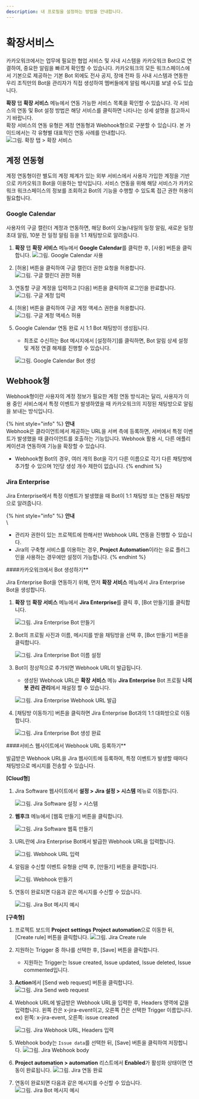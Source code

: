 ```yaml
---
description: 내 프로필을 설정하는 방법을 안내합니다.
---
```


# 확장서비스

카카오워크에서는 업무에 필요한 협업 서비스 및 사내 시스템을 카카오워크 Bot으로 연결하여, 중요한 알림을 빠르게 확인할 수 있습니다. 카카오워크의 모든 워크스페이스에서 기본으로 제공하는 기본 Bot 외에도 전사 공지, 장애 전파 등 사내 시스템과 연동한 우리 조직만의 Bot을 관리자가 직접 생성하여 멤버들에게 알림 메시지를 보낼 수도 있습니다.

**확장** 탭 **확장 서비스** 메뉴에서 연동 가능한 서비스 목록을 확인할 수 있습니다. 각 서비스의 연동 및 Bot 설정 방법은 해당 서비스를 클릭하면 나타나는 상세 설명을 참고하시기 바랍니다.\
확장 서비스의 연동 유형은 계정 연동형과 Webhook형으로 구분할 수 있습니다. 본 가이드에서는 각 유형별 대표적인 연동 사례를 안내합니다. ![그림. 확장 탭 > 확장 서비스](https://s3-us-west-2.amazonaws.com/secure.notion-static.com/7d37a1d2-0229-4db5-9f72-032ba17443dc/%ED%99%95%EC%9E%A5\_%ED%83%AD\_\_\_%ED%99%95%EC%9E%A5\_%EC%84%9C%EB%B9%84%EC%8A%A4.png)

## 계정 연동형

계정 연동형이란 별도의 계정 체계가 있는 외부 서비스에서 사용자 가입한 계정을 기반으로 카카오워크 Bot을 이용하는 방식입니다. 서비스 연동을 위해 해당 서비스가 카카오워크 워크스페이스의 정보를 조회하고 Bot의 기능을 수행할 수 있도록 접근 권한 허용이 필요합니다.

### Google Calendar

사용자의 구글 캘린더 계정과 연동하면, 해당 Bot이 오늘/내일의 일정 알림, 새로운 일정 초대 알림, 10분 전 일정 알림 등을 1:1 채팅방으로 알려줍니다.

1. **확장** 탭 **확장 서비스** 메뉴에서 **Google Calendar**를 클릭한 후, \[사용] 버튼을 클릭합니다. ![그림. Google Calendar 사용](https://s3-us-west-2.amazonaws.com/secure.notion-static.com/ba7866b2-b292-43e6-a833-f7b69e68c00b/Google\_Calendar\_%EC%82%AC%EC%9A%A9.png)
2. \[허용] 버튼을 클릭하여 구글 캘린더 권한 요청을 허용합니다. ![그림. 구글 캘린더 권한 허용](https://s3-us-west-2.amazonaws.com/secure.notion-static.com/771146fe-8ee8-4f5d-95c6-bd9d4eff25d1/%E1%84%80%E1%85%AE%E1%84%80%E1%85%B3%E1%86%AF\_%E1%84%8F%E1%85%A2%E1%86%AF%E1%84%85%E1%85%B5%E1%86%AB%E1%84%83%E1%85%A5\_%E1%84%80%E1%85%AF%E1%86%AB%E1%84%92%E1%85%A1%E1%86%AB\_%E1%84%92%E1%85%A5%E1%84%8B%E1%85%AD%E1%86%BC.png)
3. 연동할 구글 계정을 입력하고 \[다음] 버튼을 클릭하여 로그인을 완료합니다. ![그림. 구글 계정 입력](https://s3-us-west-2.amazonaws.com/secure.notion-static.com/78d9fc6d-f615-4878-9bfa-4f322b5ddeb9/%E1%84%80%E1%85%AE%E1%84%80%E1%85%B3%E1%86%AF\_%E1%84%80%E1%85%A8%E1%84%8C%E1%85%A5%E1%86%BC\_%E1%84%8B%E1%85%B5%E1%86%B8%E1%84%85%E1%85%A7%E1%86%A8.png)
4. \[허용] 버튼을 클릭하여 구글 계정 액세스 권한을 허용합니다. ![그림. 구글 계정 액세스 허용](https://s3-us-west-2.amazonaws.com/secure.notion-static.com/5052ed4e-763d-408a-b353-ee726bca42e3/%E1%84%80%E1%85%AE%E1%84%80%E1%85%B3%E1%86%AF\_%E1%84%80%E1%85%A8%E1%84%8C%E1%85%A5%E1%86%BC\_%E1%84%8B%E1%85%A2%E1%86%A8%E1%84%89%E1%85%A6%E1%84%89%E1%85%B3\_%E1%84%92%E1%85%A5%E1%84%8B%E1%85%AD%E1%86%BC.png)
5.  Google Calendar 연동 완료 시 1:1 Bot 채팅방이 생성됩니다.

    * 최초로 수신하는 Bot 메시지에서 \[설정하기]를 클릭하면, Bot 알림 상세 설정 및 계정 연결 해제를 진행할 수 있습니다.

    ![그림. Google Calendar Bot 생성](https://s3-us-west-2.amazonaws.com/secure.notion-static.com/3663e51d-b3fb-49ef-ac91-0e9a6bac72d8/Google\_Calendar\_Bot\_%EC%83%9D%EC%84%B1.png)

## Webhook형

Webhook형이란 사용자의 계정 정보가 필요한 계정 연동 방식과는 달리, 사용자가 이용 중인 서비스에서 특정 이벤트가 발생하였을 때 카카오워크의 지정된 채팅방으로 알림을 보내는 방식입니다.

{% hint style="info" %}
**안내**\
Webhook은 클라이언트에서 제공하는 URL을 서버 측에 등록하면, 서버에서 특정 이벤트가 발생했을 때 클라이언트를 호출하는 기능입니다. Webhook 활용 시, 다른 애플리케이션과 연동하여 기능을 확장할 수 있습니다.

* Webhook형 Bot의 경우, 여러 개의 Bot을 각기 다른 이름으로 각기 다른 채팅방에 추가할 수 있으며 1인당 생성 개수 제한이 없습니다.
{% endhint %}

### Jira Enterprise

Jira Enterprise에서 특정 이벤트가 발생했을 때 Bot이 1:1 채팅방 또는 연동된 채팅방으로 알려줍니다.

{% hint style="info" %}
**안내**\
\\

* 관리자 권한이 있는 프로젝트에 한해서만 Webhook URL 연동을 진행할 수 있습니다.
* Jira의 구축형 서비스를 이용하는 경우, **Project Automation**이라는 유료 플러그인을 사용하는 경우에만 설정이 가능합니다.
{% endhint %}

\####카카오워크에서 Bot 생성하기\*\*

Jira Enterprise Bot을 연동하기 위해, 먼저 **확장 서비스** 메뉴에서 Jira Enterprise Bot을 생성합니다.

1.  **확장** 탭 **확장 서비스** 메뉴에서 **Jira Enterprise**를 클릭 후, \[Bot 만들기]를 클릭합니다.

    ![그림. Jira Enterprise Bot 만들기](https://s3-us-west-2.amazonaws.com/secure.notion-static.com/5391cf36-a6c7-4b47-bae8-aeb88efe1850/Jira\_Enterprise\_Bot\_%EB%A7%8C%EB%93%A4%EA%B8%B0.png)
2.  Bot의 프로필 사진과 이름, 메시지를 받을 채팅방을 선택 후, \[Bot 만들기] 버튼을 클릭합니다.

    ![그림. Jira Enterprise Bot 이름 설정](https://s3-us-west-2.amazonaws.com/secure.notion-static.com/3a74f51f-5cc2-4312-ab6e-ba2344cc183f/Jira\_Enterprise\_Bot\_%E1%84%8B%E1%85%B5%E1%84%85%E1%85%B3%E1%86%B7\_%E1%84%89%E1%85%A5%E1%86%AF%E1%84%8C%E1%85%A5%E1%86%BC.png)
3.  Bot이 정상적으로 추가되면 Webhook URL이 발급됩니다.

    * 생성된 Webhook URL은 **확장 서비스** 메뉴 **Jira Enterprise** Bot 프로필 **나의 봇 관리** **관리**에서 재설정 할 수 있습니다.

    ![그림. Jira Enterprise Webhook URL 발급](https://s3-us-west-2.amazonaws.com/secure.notion-static.com/89df8fdd-5999-44da-b19d-719ab0be7a4a/Jira\_Enterprise\_Webhook\_URL\_%E1%84%87%E1%85%A1%E1%86%AF%E1%84%80%E1%85%B3%E1%86%B8.png)
4.  \[채팅방 이동하기] 버튼을 클릭하면 Jira Enterprise Bot과의 1:1 대화방으로 이동합니다.

    ![그림. Jira Enterprise Bot 생성 완료](https://s3-us-west-2.amazonaws.com/secure.notion-static.com/be68f591-bd6b-4965-8cc7-ea4d2e6128ff/%EA%B7%B8%EB%A6%BC.\_Jira\_Enterprise\_Bot\_%EC%83%9D%EC%84%B1\_%EC%99%84%EB%A3%8C.png)

\####서비스 웹사이트에서 Webhook URL 등록하기\*\*

발급받은 Webhook URL을 Jira 웹사이트에 등록하여, 특정 이벤트가 발생할 때마다 채팅방으로 메시지를 전송할 수 있습니다.

**\[Cloud형]**

1.  Jira Software 웹사이트에서 **설정 > Jira 설정 > 시스템** 메뉴로 이동합니다.

    ![그림. Jira Software 설정 > 시스템](https://s3-us-west-2.amazonaws.com/secure.notion-static.com/1c228a7d-e9e5-431a-93d3-f68142c26b2a/Jira\_Software\_%E1%84%89%E1%85%A5%E1%86%AF%E1%84%8C%E1%85%A5%E1%86%BC\_\_\_%E1%84%89%E1%85%B5%E1%84%89%E1%85%B3%E1%84%90%E1%85%A6%E1%86%B7.png)
2.  **웹후크** 메뉴에서 \[웹훅 만들기] 버튼을 클릭합니다.

    ![그림. Jira Software 웹훅 만들기](https://s3-us-west-2.amazonaws.com/secure.notion-static.com/5a619fb2-8ae5-496b-bee5-6f45edf97f90/Jira\_Software\_%E1%84%8B%E1%85%B0%E1%86%B8%E1%84%92%E1%85%AE%E1%86%A8\_%E1%84%86%E1%85%A1%E1%86%AB%E1%84%83%E1%85%B3%E1%86%AF%E1%84%80%E1%85%B5.png)
3.  URL란에 Jira Enterprise Bot에서 발급한 Webhook URL을 입력합니다.

    ![그림. Webhook URL 입력](https://s3-us-west-2.amazonaws.com/secure.notion-static.com/bd53cae3-2adb-44c3-9639-5628a6607ea8/Webhook\_URL\_%E1%84%8B%E1%85%B5%E1%86%B8%E1%84%85%E1%85%A7%E1%86%A8.png)
4.  알림을 수신할 이벤트 유형을 선택 후, \[만들기] 버튼을 클릭합니다.

    ![그림. Webhook 만들기](https://s3-us-west-2.amazonaws.com/secure.notion-static.com/fcb21137-b95f-41f2-be2f-9c7ecc115ba8/Webhook\_%E1%84%86%E1%85%A1%E1%86%AB%E1%84%83%E1%85%B3%E1%86%AF%E1%84%80%E1%85%B5.png)
5.  연동이 완료되면 다음과 같은 메시지를 수신할 수 있습니다.

    ![그림. Jira Bot 메시지 예시](https://t1.kakaocdn.net/service\_kep\_docpublish/service/9c3628af017c00001.png)

**\[구축형]**

1. 프로젝트 보드의 **Project settings** **Project automation**으로 이동한 뒤, \[Create rule] 버튼을 클릭합니다. ![그림. Jira Create rule](https://s3-us-west-2.amazonaws.com/secure.notion-static.com/8cfec65b-1964-436d-ab58-9522b3d8d6e4/Untitled.png)
2. 지원하는 Trigger 중 하나를 선택한 후, \[Save] 버튼을 클릭합니다.
   * 지원하는 Trigger는 Issue created, Issue updated, Issue deleted, Issue commented입니다.
3. **Action**에서 \[Send web request] 버튼을 클릭합니다. ![그림. Jira Send web request](https://s3-us-west-2.amazonaws.com/secure.notion-static.com/5fa4c8b4-4c77-454e-bc7d-8d44793795e9/Untitled.png)
4.  Webhook URL에 발급받은 Webhook URL을 입력한 후, Headers 영역에 값을 입력합니다. 왼쪽 칸은 x-jira-event이고, 오른쪽 칸은 선택한 Trigger 이름입니다. ex) 왼쪽: x-jira-event, 오른쪽: issue created

    ![그림. Jira Webhook URL, Headers 입력](https://s3-us-west-2.amazonaws.com/secure.notion-static.com/6224c04a-4ef2-4870-8e22-43172f46790e/Untitled.png)
5. Webhook body는 `Issue data`를 선택한 뒤, \[Save] 버튼을 클릭하여 저장합니다. ![그림. Jira Webhook body](https://s3-us-west-2.amazonaws.com/secure.notion-static.com/38df61bd-097b-467c-a5ab-f16b572ae024/Untitled.png)
6. **Project automation > automation** 리스트에서 **Enabled**가 활성화 상태이면 연동이 완료됩니다. ![그림. Jira 연동 완료](https://s3-us-west-2.amazonaws.com/secure.notion-static.com/3a894562-eefd-420e-8709-7be0ceb3b2c3/Untitled.png)
7. 연동이 완료되면 다음과 같은 메시지를 수신할 수 있습니다.\
   ![그림. Jira Bot 메시지 예시](https://t1.kakaocdn.net/service\_kep\_docpublish/service/9c3628af017c00001.png)
